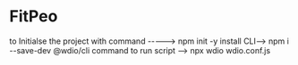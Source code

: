 # FitPeo

to Initialse the project with command -----> npm init -y
install CLI--> npm i --save-dev @wdio/cli
command to run script --> npx wdio wdio.conf.js 

 
